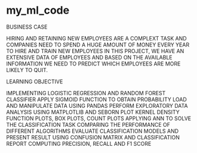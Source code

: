 # my_ml_code

BUSINESS CASE

HIRING AND RETAINING NEW EMPLOYEES ARE A COMPLEXT TASK AND COMPANIES NEED TO SPEND A HUGE AMOUNT OF MONEY EVERY YEAR TO HIRE AND TRAIN NEW EMPLOYEES
IN THIS PROJECT, WE HAVE AN EXTENSIVE DATA OF EMPLOYEES AND BASED ON THE AVAILABLE INFORMATION WE NEED TO PREDICT WHICH EMPLOYEES ARE MORE LIKELY TO QUIT.


LEARNING OBJECTIVE

IMPLEMENTING LOGISTIC REGRESSION AND RANDOM FOREST CLASSIFIER
APPLY SIGMOID FUNCTION TO OBTAIN PROBABILITY
LOAD AND MANIPULATE DATA USING PANDAS
PERFORM EXPLORATORY DATA ANALYSIS USING MATPLOTLIB AND SEBORN
PLOT KERNEL DENSITY FUNCTION PLOTS, BOX PLOTS, COUNT PLOTS
APPLYING ANN TO SOLVE THE CLASSIFICATION TASK
COMPARING THE PERFORMANCE OF DIFFERENT ALGORITHMS
EVALUATE CLASSIFICATION MODELS AND PRESENT RESULT USING CONFUSION MATRIX AND CLASSIFICATION REPORT
COMPUTING PRECISION, RECALL AND F1 SCORE
